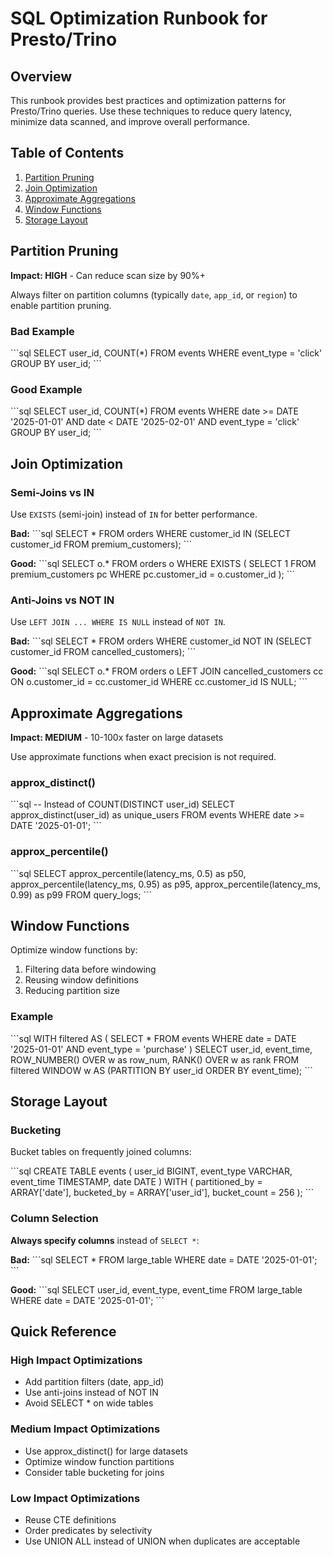 # SQL Optimization Runbook for Presto/Trino

## Overview

This runbook provides best practices and optimization patterns for Presto/Trino queries. Use these techniques to reduce query latency, minimize data scanned, and improve overall performance.

## Table of Contents

1. [Partition Pruning](#partition-pruning)
2. [Join Optimization](#join-optimization)
3. [Approximate Aggregations](#approximate-aggregations)
4. [Window Functions](#window-functions)
5. [Storage Layout](#storage-layout)

## Partition Pruning

**Impact: HIGH** - Can reduce scan size by 90%+

Always filter on partition columns (typically `date`, `app_id`, or `region`) to enable partition pruning.

### Bad Example
\`\`\`sql
SELECT user_id, COUNT(*)
FROM events
WHERE event_type = 'click'
GROUP BY user_id;
\`\`\`

### Good Example
\`\`\`sql
SELECT user_id, COUNT(*)
FROM events
WHERE date >= DATE '2025-01-01'
  AND date < DATE '2025-02-01'
  AND event_type = 'click'
GROUP BY user_id;
\`\`\`

## Join Optimization

### Semi-Joins vs IN

Use `EXISTS` (semi-join) instead of `IN` for better performance.

**Bad:**
\`\`\`sql
SELECT * FROM orders
WHERE customer_id IN (SELECT customer_id FROM premium_customers);
\`\`\`

**Good:**
\`\`\`sql
SELECT o.* FROM orders o
WHERE EXISTS (
  SELECT 1 FROM premium_customers pc
  WHERE pc.customer_id = o.customer_id
);
\`\`\`

### Anti-Joins vs NOT IN

Use `LEFT JOIN ... WHERE IS NULL` instead of `NOT IN`.

**Bad:**
\`\`\`sql
SELECT * FROM orders
WHERE customer_id NOT IN (SELECT customer_id FROM cancelled_customers);
\`\`\`

**Good:**
\`\`\`sql
SELECT o.* FROM orders o
LEFT JOIN cancelled_customers cc ON o.customer_id = cc.customer_id
WHERE cc.customer_id IS NULL;
\`\`\`

## Approximate Aggregations

**Impact: MEDIUM** - 10-100x faster on large datasets

Use approximate functions when exact precision is not required.

### approx_distinct()
\`\`\`sql
-- Instead of COUNT(DISTINCT user_id)
SELECT approx_distinct(user_id) as unique_users
FROM events
WHERE date >= DATE '2025-01-01';
\`\`\`

### approx_percentile()
\`\`\`sql
SELECT 
  approx_percentile(latency_ms, 0.5) as p50,
  approx_percentile(latency_ms, 0.95) as p95,
  approx_percentile(latency_ms, 0.99) as p99
FROM query_logs;
\`\`\`

## Window Functions

Optimize window functions by:
1. Filtering data before windowing
2. Reusing window definitions
3. Reducing partition size

### Example
\`\`\`sql
WITH filtered AS (
  SELECT * FROM events
  WHERE date = DATE '2025-01-01'
    AND event_type = 'purchase'
)
SELECT 
  user_id,
  event_time,
  ROW_NUMBER() OVER w as row_num,
  RANK() OVER w as rank
FROM filtered
WINDOW w AS (PARTITION BY user_id ORDER BY event_time);
\`\`\`

## Storage Layout

### Bucketing

Bucket tables on frequently joined columns:

\`\`\`sql
CREATE TABLE events (
  user_id BIGINT,
  event_type VARCHAR,
  event_time TIMESTAMP,
  date DATE
)
WITH (
  partitioned_by = ARRAY['date'],
  bucketed_by = ARRAY['user_id'],
  bucket_count = 256
);
\`\`\`

### Column Selection

**Always specify columns** instead of `SELECT *`:

**Bad:**
\`\`\`sql
SELECT * FROM large_table WHERE date = DATE '2025-01-01';
\`\`\`

**Good:**
\`\`\`sql
SELECT user_id, event_type, event_time
FROM large_table
WHERE date = DATE '2025-01-01';
\`\`\`

## Quick Reference

### High Impact Optimizations
- Add partition filters (date, app_id)
- Use anti-joins instead of NOT IN
- Avoid SELECT * on wide tables

### Medium Impact Optimizations
- Use approx_distinct() for large datasets
- Optimize window function partitions
- Consider table bucketing for joins

### Low Impact Optimizations
- Reuse CTE definitions
- Order predicates by selectivity
- Use UNION ALL instead of UNION when duplicates are acceptable
